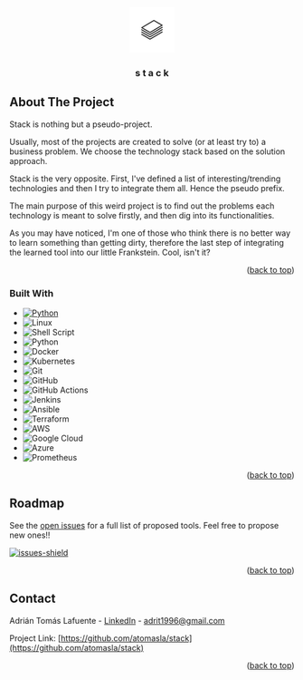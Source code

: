 <div id="top"></div>

<!-- PROJECT LOGO -->
<br />
<div align="center">
  <a href="https://github.com/atomasla/stack">
    <img src="images/stack-logo.jpeg" alt="Logo" width="80" height="80">
  </a>

<h3 align="center">s t a c k</h3>
</div>




<!-- ABOUT THE PROJECT -->
## About The Project

Stack is nothing but a pseudo-project.

Usually, most of the projects are created to solve (or at least try to) a business problem. We choose the technology stack based on the solution approach.

Stack is the very opposite. First, I've defined a list of interesting/trending technologies and then I try to integrate them all. Hence the pseudo prefix.
 
The main purpose of this weird project is to find out the problems each technology is meant to solve firstly, and then dig into its functionalities.

As you may have noticed, I'm one of those who think there is no better way to learn something than getting dirty, therefore the last step of integrating the learned tool into our little Frankstein. Cool, isn't it?



<p align="right">(<a href="#top">back to top</a>)</p>



### Built With


* [![Python][Python]][Python-url]
* ![Linux][Linux]
* ![Shell Script][Shell Script]
* ![Python][Python]
* ![Docker][Docker]
* ![Kubernetes][Kubernetes]
* ![Git][Git]
* ![GitHub][GitHub]
* ![GitHub Actions][Github Actions]
* ![Jenkins][Jenkins]
* ![Ansible][Ansible]
* ![Terraform][Terraform]
* ![AWS][AWS]
* ![Google Cloud][Google Cloud]
* ![Azure][Azure]
* ![Prometheus][Prometheus]


<p align="right">(<a href="#top">back to top</a>)</p>




<!-- ROADMAP -->
## Roadmap

See the [open issues](https://github.com/atomasla/stack/issues) for a full list of proposed tools. Feel free to propose new ones!!

[![issues-shield][issues-shield]][issues-url]


<p align="right">(<a href="#top">back to top</a>)</p>




<!-- CONTACT -->
## Contact

Adrián Tomás Lafuente - [LinkedIn](https://linkedin.com/in/adrián-tomás-lafuente-6735a6188) - adrit1996@gmail.com

Project Link: [https://github.com/atomasla/stack](https://github.com/atomasla/stack)

<p align="right">(<a href="#top">back to top</a>)</p>





<!-- MARKDOWN LINKS & IMAGES -->
[issues-shield]: https://img.shields.io/github/issues/atomasla/stack.svg?style=for-the-badge
[issues-url]: https://github.com/atomasla/stack/issues
[linkedin-shield]: https://img.shields.io/badge/-LinkedIn-black.svg?style=for-the-badge&logo=linkedin&colorB=555
[linkedin-url]: https://linkedin.com/in/adrián-tomás-lafuente-6735a6188
[stack-screenshot]: images/stack-screenshot.jpeg



[Linux]: https://img.shields.io/badge/Linux-FCC624?style=for-the-badge&logo=linux&logoColor=white&color=28242c
[Shell Script]: https://img.shields.io/badge/shell_script-%23121011.svg?style=for-the-badge&logo=gnu-bash&logoColor=white&color=28242c
[Python]: https://img.shields.io/badge/python-3670A0?style=for-the-badge&logo=python&logoColor=white&color=28242c
[Python-url]: https://www.python.org
[Docker]: https://img.shields.io/badge/docker-%230db7ed.svg?style=for-the-badge&logo=docker&logoColor=white&color=28242c
[Kubernetes]: https://img.shields.io/badge/kubernetes-%23326ce5.svg?style=for-the-badge&logo=kubernetes&logoColor=white&color=28242c
[Git]: https://img.shields.io/badge/git-%23F05033.svg?style=for-the-badge&logo=git&logoColor=white&color=28242c
[GitHub]: https://img.shields.io/badge/github-%23121011.svg?style=for-the-badge&logo=github&logoColor=white&color=28242c
[GitHub Actions]: https://img.shields.io/badge/github%20actions-%232671E5.svg?style=for-the-badge&logo=githubactions&logoColor=white&color=28242c
[Jenkins]: https://img.shields.io/badge/jenkins-%232C5263.svg?style=for-the-badge&logo=jenkins&logoColor=white&color=28242c
[Ansible]: https://img.shields.io/badge/ansible-%231A1918.svg?style=for-the-badge&logo=ansible&logoColor=white&color=28242c
[Terraform]: https://img.shields.io/badge/terraform-%235835CC.svg?style=for-the-badge&logo=terraform&logoColor=white&color=28242c
[AWS]: https://img.shields.io/badge/AWS-%23FF9900.svg?style=for-the-badge&logo=amazon-aws&logoColor=white&color=28242c
[Google Cloud]: https://img.shields.io/badge/GoogleCloud-%234285F4.svg?style=for-the-badge&logo=google-cloud&logoColor=white&color=28242c
[Azure]: https://img.shields.io/badge/azure-%230072C6.svg?style=for-the-badge&logo=microsoftazure&logoColor=white&color=28242c
[Prometheus]: https://img.shields.io/badge/Prometheus-E6522C?style=for-the-badge&logo=Prometheus&logoColor=white&color=28242c